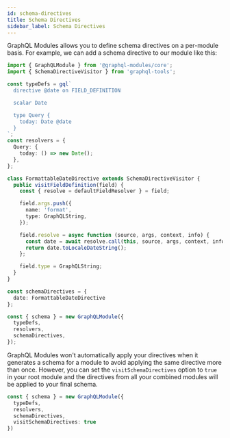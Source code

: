 ```yaml
---
id: schema-directives
title: Schema Directives
sidebar_label: Schema Directives
---
```


GraphQL Modules allows you to define schema directives on a per-module basis. For example, we can add a schema directive to our module like this:

```ts
import { GraphQLModule } from '@graphql-modules/core';
import { SchemaDirectiveVisitor } from 'graphql-tools';

const typeDefs = gql`
  directive @date on FIELD_DEFINITION

  scalar Date

  type Query {
    today: Date @date
  }
`;
const resolvers = {
  Query: {
    today: () => new Date();
  },
};

class FormattableDateDirective extends SchemaDirectiveVisitor {
  public visitFieldDefinition(field) {
    const { resolve = defaultFieldResolver } = field;

    field.args.push({
      name: 'format',
      type: GraphQLString,
    });

    field.resolve = async function (source, args, context, info) {
      const date = await resolve.call(this, source, args, context, info);
      return date.toLocaleDateString();
    };

    field.type = GraphQLString;
  }
}

const schemaDirectives = {
  date: FormattableDateDirective
};

const { schema } = new GraphQLModule({
  typeDefs,
  resolvers,
  schemaDirectives,
});
```

GraphQL Modules won't automatically apply your directives when it generates a schema for a module to avoid applying the same directive more than once. However, you can set the `visitSchemaDirectives` option to `true` in your root module and the directives from all your combined modules will be applied to your final schema.

```ts
const { schema } = new GraphQLModule({
  typeDefs,
  resolvers,
  schemaDirectives,
  visitSchemaDirectives: true
})
```
